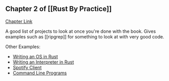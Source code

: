 ## Chapter 2 of [[Rust By Practice]]

[Chapter Link](https://practice.rs/elegant-code-base.html)

 A good list of projects to look at once you're done with the book. Gives examples such as [[ripgrep]] for something to look at with very good code.

Other Examples:

- [Writing an OS in Rust](https://os.phil-opp.com/)
- [Writing an Interpreter in Rust](https://github.com/rust-hosted-langs/book)
- [Spotify Client](https://github.com/hrkfdn/ncspot)
- [Command Line Programs](https://github.com/kyclark/command-line-rust)